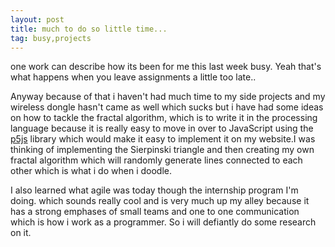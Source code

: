 ```yaml
---
layout: post
title: much to do so little time...
tag: busy,projects
---
```

one work can describe how its been for me this last week busy. Yeah that's what happens when you leave assignments
a little too late..

Anyway because of that i haven't had much time to my side projects and my wireless dongle hasn't came
as well which sucks but i have had some ideas on how to tackle the fractal algorithm, which is to
write it in the processing language because it is really easy to move in over to JavaScript using the [p5js](http://p5js.org/) library which would make it easy to implement it on my website.I was thinking of implementing the Sierpinski triangle and then creating my own fractal algorithm which will randomly generate lines connected to each other which is what i do when i doodle.

I also learned what agile was today though the internship program I'm doing. which sounds really cool and is very much up my alley because it has a strong emphases of small teams and one to one communication which is how i work as a programmer. So i will defiantly do some research on it.
